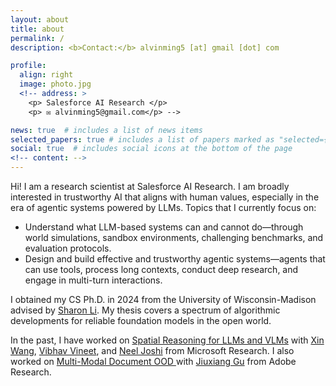 ```yaml
---
layout: about
title: about
permalink: /
description: <b>Contact:</b> alvinming5 [at] gmail [dot] com 

profile:
  align: right
  image: photo.jpg
  <!-- address: >
    <p> Salesforce AI Research </p>
    <p> ✉️ alvinming5@gmail.com</p> -->

news: true  # includes a list of news items
selected_papers: true # includes a list of papers marked as "selected={true}"
social: true  # includes social icons at the bottom of the page
<!-- content: -->
---
```

Hi! I am a research scientist at Salesforce AI Research. I am broadly interested in trustworthy AI that aligns with human values, especially in the era of agentic systems powered by LLMs. Topics that I currently focus on: 
- Understand what LLM-based systems can and cannot do—through world simulations, sandbox environments, challenging benchmarks, and evaluation protocols.
- Design and build effective and trustworthy agentic systems—agents that can use tools, process long contexts, conduct deep research, and engage in multi-turn interactions. 

I obtained my CS Ph.D. in 2024 from the University of Wisconsin-Madison advised by <a href="https://pages.cs.wisc.edu/~sharonli/index.html">Sharon Li</a>. My thesis covers a spectrum of algorithmic developments for reliable foundation models in the open world.
<!-- I am broadly interested in reliable machine learning that aligns with human values, especially in the era of multi-modal foundation models. A central theme that continually resonates with me is: How can we foster innovative algorithms and deeper understanding to ensure that our machine learning systems perform reliably in the real world?  -->
In the past, I have worked on <a href='https://arxiv.org/abs/2406.14852'>Spatial Reasoning for LLMs and VLMs</a> with <a href='https://xinw.ai/'> Xin Wang</a>, <a href='https://vibhav-vineet.github.io/'>Vibhav Vineet</a>, and <a href='https://neelj.com/'>Neel Joshi</a> from Microsoft Research. I also worked on <a href='https://aclanthology.org/2023.findings-emnlp.332/'> Multi-Modal Document OOD </a> with <a href='https://gujiuxiang.com/'>Jiuxiang Gu</a> from Adobe Research. 

<!-- algorithm design, empirical studies, and theoretical studies that investigate the principles and practices for reliable machine learning in the open-world. I have two prior internships at Microsoft Research and Adobe Research, working on improving reliability and reasoning of multi-modal vision-language and document understanding models. -->




<!-- Research topics that I currently focus on include: reliable machine learning, multimodal learning, and large language models. -->


<!-- <b>Contact:</b> kellyyhe [at] stanford.edu -->


<!-- Master Student at <a href="https://cs.stanford.edu/">Stanford Computer Science</a> -->
<!-- and <a href="https://nlp.stanford.edu/manning/">Prof. Christopher Manning</a>.  -->

<!-- Write your biography here. Tell the world about yourself. Link to your favorite [subreddit](http://reddit.com). You can put a picture in, too. The code is already in, just name your picture `prof_pic.jpg` and put it in the `img/` folder.

Put your address / P.O. box / other info right below your picture. You can also disable any these elements by editing `profile` property of the YAML header of your `_pages/about.md`. Edit `_bibliography/papers.bib` and Jekyll will render your [publications page](/al-folio/publications/) automatically.

Link to your social media connections, too. This theme is set up to use [Font Awesome icons](http://fortawesome.github.io/Font-Awesome/) and [Academicons](https://jpswalsh.github.io/academicons/), like the ones below. Add your Facebook, Twitter, LinkedIn, Google Scholar, or just disable all of them. -->

